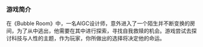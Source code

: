 ### 游戏简介

在《Bubble Room》中，一名AIGC设计师，意外进入了一个陌生并不断变换的房间，为了从中逃出，他需要在其中进行探索，寻找自我救赎的机会。游戏尝试去探讨科技与人性的主题，作为玩家，你所做出的选择将决定他的命运。
